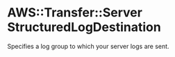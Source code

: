 # AWS::Transfer::Server StructuredLogDestination<a name="aws-properties-transfer-server-structuredlogdestination"></a>

Specifies a log group to which your server logs are sent\.